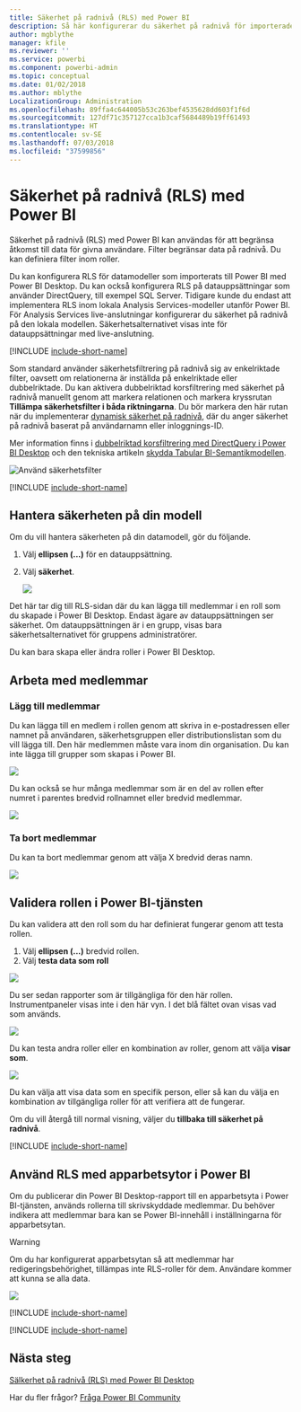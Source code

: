 ```yaml
---
title: Säkerhet på radnivå (RLS) med Power BI
description: Så här konfigurerar du säkerhet på radnivå för importerade datauppsättningar och DirectQuery i Power BI-tjänsten.
author: mgblythe
manager: kfile
ms.reviewer: ''
ms.service: powerbi
ms.component: powerbi-admin
ms.topic: conceptual
ms.date: 01/02/2018
ms.author: mblythe
LocalizationGroup: Administration
ms.openlocfilehash: 89ffa4c644005b53c263bef4535628dd603f1f6d
ms.sourcegitcommit: 127df71c357127cca1b3caf5684489b19ff61493
ms.translationtype: HT
ms.contentlocale: sv-SE
ms.lasthandoff: 07/03/2018
ms.locfileid: "37599856"
---
```

# <a name="row-level-security-rls-with-power-bi"></a>Säkerhet på radnivå (RLS) med Power BI
Säkerhet på radnivå (RLS) med Power BI kan användas för att begränsa åtkomst till data för givna användare. Filter begränsar data på radnivå. Du kan definiera filter inom roller.

Du kan konfigurera RLS för datamodeller som importerats till Power BI med Power BI Desktop. Du kan också konfigurera RLS på datauppsättningar som använder DirectQuery, till exempel SQL Server. Tidigare kunde du endast att implementera RLS inom lokala Analysis Services-modeller utanför Power BI. För Analysis Services live-anslutningar konfigurerar du säkerhet på radnivå på den lokala modellen. Säkerhetsalternativet visas inte för datauppsättningar med live-anslutning.

[!INCLUDE [include-short-name](./includes/rls-desktop-define-roles.md)]

Som standard använder säkerhetsfiltrering på radnivå sig av enkelriktade filter, oavsett om relationerna är inställda på enkelriktade eller dubbelriktade. Du kan aktivera dubbelriktad korsfiltrering med säkerhet på radnivå manuellt genom att markera relationen och markera kryssrutan **Tillämpa säkerhetsfilter i båda riktningarna**. Du bör markera den här rutan när du implementerar [dynamisk säkerhet på radnivå](https://docs.microsoft.com/sql/analysis-services/supplemental-lesson-implement-dynamic-security-by-using-row-filters), där du anger säkerhet på radnivå baserat på användarnamn eller inloggnings-ID. 

Mer information finns i [dubbelriktad korsfiltrering med DirectQuery i Power BI Desktop](desktop-bidirectional-filtering.md) och den tekniska artikeln [skydda Tabular BI-Semantikmodellen](http://download.microsoft.com/download/D/2/0/D20E1C5F-72EA-4505-9F26-FEF9550EFD44/Securing%20the%20Tabular%20BI%20Semantic%20Model.docx).

![Använd säkerhetsfilter](media/service-admin-rls/rls-apply-security-filter.png)


[!INCLUDE [include-short-name](./includes/rls-desktop-view-as-roles.md)]

## <a name="manage-security-on-your-model"></a>Hantera säkerheten på din modell
Om du vill hantera säkerheten på din datamodell, gör du följande.

1. Välj **ellipsen (...)**  för en datauppsättning.
2. Välj **säkerhet**.
   
   ![](media/service-admin-rls/rls-security.png)

Det här tar dig till RLS-sidan där du kan lägga till medlemmar i en roll som du skapade i Power BI Desktop. Endast ägare av datauppsättningen ser säkerhet. Om datauppsättningen är i en grupp, visas bara säkerhetsalternativet för gruppens administratörer. 

Du kan bara skapa eller ändra roller i Power BI Desktop.

## <a name="working-with-members"></a>Arbeta med medlemmar
### <a name="add-members"></a>Lägg till medlemmar
Du kan lägga till en medlem i rollen genom att skriva in e-postadressen eller namnet på användaren, säkerhetsgruppen eller distributionslistan som du vill lägga till. Den här medlemmen måste vara inom din organisation. Du kan inte lägga till grupper som skapas i Power BI.

![](media/service-admin-rls/rls-add-member.png)

Du kan också se hur många medlemmar som är en del av rollen efter numret i parentes bredvid rollnamnet eller bredvid medlemmar.

![](media/service-admin-rls/rls-member-count.png)

### <a name="remove-members"></a>Ta bort medlemmar
Du kan ta bort medlemmar genom att välja X bredvid deras namn. 

![](media/service-admin-rls/rls-remove-member.png)

## <a name="validating-the-role-within-the-power-bi-service"></a>Validera rollen i Power BI-tjänsten
Du kan validera att den roll som du har definierat fungerar genom att testa rollen. 

1. Välj **ellipsen (...)**  bredvid rollen.
2. Välj **testa data som roll**

![](media/service-admin-rls/rls-test-role.png)

Du ser sedan rapporter som är tillgängliga för den här rollen. Instrumentpaneler visas inte i den här vyn. I det blå fältet ovan visas vad som används.

![](media/service-admin-rls/rls-test-role2.png)

Du kan testa andra roller eller en kombination av roller, genom att välja **visar som**.

![](media/service-admin-rls/rls-test-role3.png)

Du kan välja att visa data som en specifik person, eller så kan du välja en kombination av tillgängliga roller för att verifiera att de fungerar. 

Om du vill återgå till normal visning, väljer du **tillbaka till säkerhet på radnivå**.

[!INCLUDE [include-short-name](./includes/rls-usernames.md)]

## <a name="using-rls-with-app-workspaces-in-power-bi"></a>Använd RLS med apparbetsytor i Power BI
Om du publicerar din Power BI Desktop-rapport till en apparbetsyta i Power BI-tjänsten, används rollerna till skrivskyddade medlemmar. Du behöver indikera att medlemmar bara kan se Power BI-innehåll i inställningarna för apparbetsytan.

> [!WARNING]
> Om du har konfigurerat apparbetsytan så att medlemmar har redigeringsbehörighet, tillämpas inte RLS-roller för dem. Användare kommer att kunna se alla data.
> 
> 

![](media/service-admin-rls/rls-group-settings.png)

[!INCLUDE [include-short-name](./includes/rls-limitations.md)]

[!INCLUDE [include-short-name](./includes/rls-faq.md)]

## <a name="next-steps"></a>Nästa steg
[Sälkerhet på radnivå (RLS) med Power BI Desktop](desktop-rls.md)  

Har du fler frågor? [Fråga Power BI Community](http://community.powerbi.com/)

